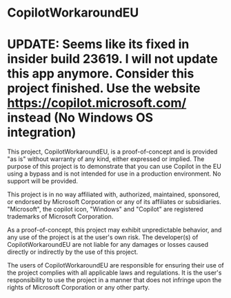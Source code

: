 # CopilotWorkaroundEU
# UPDATE: Seems like its fixed in insider build 23619. I will not update this app anymore. Consider this project finished. Use the website https://copilot.microsoft.com/ instead (No Windows OS integration)
This project, CopilotWorkaroundEU, is a proof-of-concept and is provided "as is" without warranty of any kind, either expressed or implied. The purpose of this project is to demonstrate that you can use Copilot in the EU using a bypass and is not intended for use in a production environment. No support will be provided.

This project is in no way affiliated with, authorized, maintained, sponsored, or endorsed by Microsoft Corporation or any of its affiliates or subsidiaries. "Microsoft", the copilot icon, "Windows" and "Copilot" are registered trademarks of Microsoft Corporation.

As a proof-of-concept, this project may exhibit unpredictable behavior, and any use of the project is at the user's own risk. The developer(s) of CopilotWorkaroundEU are not liable for any damages or losses caused directly or indirectly by the use of this project.

The users of CopilotWorkaroundEU are responsible for ensuring their use of the project complies with all applicable laws and regulations. It is the user's responsibility to use the project in a manner that does not infringe upon the rights of Microsoft Corporation or any other party.

